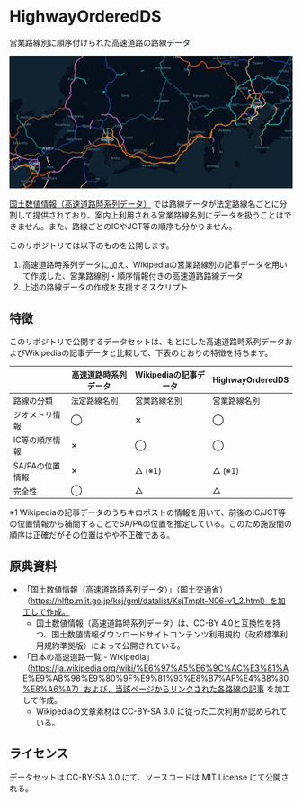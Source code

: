 # HighwayOrderedDS
営業路線別に順序付けられた高速道路の路線データ

![screenshot](./screenshot.png)

[国土数値情報（高速道路時系列データ）](https://nlftp.mlit.go.jp/ksj/gml/datalist/KsjTmplt-N06-v1_2.html) では路線データが法定路線名ごとに分割して提供されており、案内上利用される営業路線名別にデータを扱うことはできません。また、路線ごとのICやJCT等の順序も分かりません。

このリポジトリでは以下のものを公開します。

1. 高速道路時系列データに加え、Wikipediaの営業路線別の記事データを用いて作成した、営業路線別・順序情報付きの高速道路路線データ
2. 上述の路線データの作成を支援するスクリプト

## 特徴

このリポジトリで公開するデータセットは、もとにした高速道路時系列データおよびWikipediaの記事データと比較して、下表のとおりの特徴を持ちます。

|                 | 高速道路時系列データ | Wikipediaの記事データ | HighwayOrderedDS |
| --------------- | -------------------- | --------------------- | ---------------- |
| 路線の分類      | 法定路線名別         | 営業路線名別          | 営業路線名別     |
| ジオメトリ情報  | ◯                    | ✕                     | ◯                |
| IC等の順序情報  | ✕                    | ◯                     | ◯                |
| SA/PAの位置情報 | ✕                    | △ (※1)                | △ (※1)           |
| 完全性          | ◯                    | △                     | △                |

※1 Wikipediaの記事データのうちキロポストの情報を用いて、前後のIC/JCT等の位置情報から補間することでSA/PAの位置を推定している。このため施設間の順序は正確だがその位置はやや不正確である。

## 原典資料

* 「国土数値情報（高速道路時系列データ）」（国土交通省）（https://nlftp.mlit.go.jp/ksj/gml/datalist/KsjTmplt-N06-v1_2.html）を加工して作成。
  * 国土数値情報（高速道路時系列データ）は、CC-BY 4.0と互換性を持つ、国土数値情報ダウンロードサイトコンテンツ利用規約（政府標準利用規約準拠版）によって公開されている。
* 「日本の高速道路一覧 - Wikipedia」（https://ja.wikipedia.org/wiki/%E6%97%A5%E6%9C%AC%E3%81%AE%E9%AB%98%E9%80%9F%E9%81%93%E8%B7%AF%E4%B8%80%E8%A6%A7）および、当該ページからリンクされた各路線の記事 を加工して作成。
  * Wikipediaの文章素材は CC-BY-SA 3.0 に従った二次利用が認められている。

## ライセンス

データセットは CC-BY-SA 3.0 にて、ソースコードは MIT License にて公開される。
